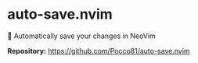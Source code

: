 # auto-save.nvim

🧶 Automatically save your changes in NeoVim

**Repository:** <https://github.com/Pocco81/auto-save.nvim>

<!-- vim: set ft=markdown: -->